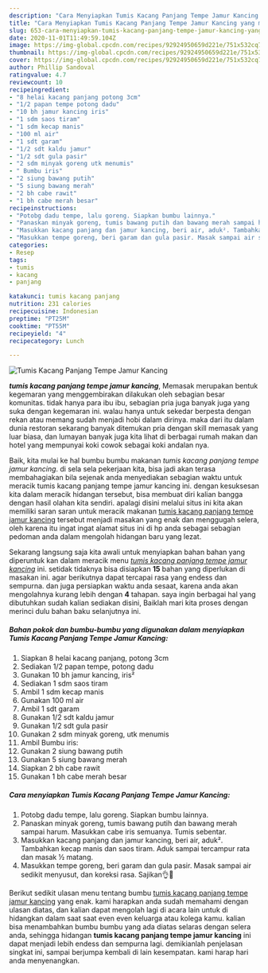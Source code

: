 ```yaml
---
description: "Cara Menyiapkan Tumis Kacang Panjang Tempe Jamur Kancing yang mudah"
title: "Cara Menyiapkan Tumis Kacang Panjang Tempe Jamur Kancing yang mudah"
slug: 653-cara-menyiapkan-tumis-kacang-panjang-tempe-jamur-kancing-yang-mudah
date: 2020-11-01T11:49:59.104Z
image: https://img-global.cpcdn.com/recipes/92924950659d221e/751x532cq70/tumis-kacang-panjang-tempe-jamur-kancing-foto-resep-utama.jpg
thumbnail: https://img-global.cpcdn.com/recipes/92924950659d221e/751x532cq70/tumis-kacang-panjang-tempe-jamur-kancing-foto-resep-utama.jpg
cover: https://img-global.cpcdn.com/recipes/92924950659d221e/751x532cq70/tumis-kacang-panjang-tempe-jamur-kancing-foto-resep-utama.jpg
author: Phillip Sandoval
ratingvalue: 4.7
reviewcount: 10
recipeingredient:
- "8 helai kacang panjang potong 3cm"
- "1/2 papan tempe potong dadu"
- "10 bh jamur kancing iris"
- "1 sdm saos tiram"
- "1 sdm kecap manis"
- "100 ml air"
- "1 sdt garam"
- "1/2 sdt kaldu jamur"
- "1/2 sdt gula pasir"
- "2 sdm minyak goreng utk menumis"
- " Bumbu iris"
- "2 siung bawang putih"
- "5 siung bawang merah"
- "2 bh cabe rawit"
- "1 bh cabe merah besar"
recipeinstructions:
- "Potobg dadu tempe, lalu goreng. Siapkan bumbu lainnya."
- "Panaskan minyak goreng, tumis bawang putih dan bawang merah sampai harum. Masukkan cabe iris semuanya. Tumis sebentar."
- "Masukkan kacang panjang dan jamur kancing, beri air, aduk². Tambahkan kecap manis dan saos tiram. Aduk sampai tercampur rata dan masak ½ matang."
- "Masukkan tempe goreng, beri garam dan gula pasir. Masak sampai air sedikit menyusut, dan koreksi rasa. Sajikan👌🥰"
categories:
- Resep
tags:
- tumis
- kacang
- panjang

katakunci: tumis kacang panjang 
nutrition: 231 calories
recipecuisine: Indonesian
preptime: "PT25M"
cooktime: "PT55M"
recipeyield: "4"
recipecategory: Lunch

---
```



![Tumis Kacang Panjang Tempe Jamur Kancing](https://img-global.cpcdn.com/recipes/92924950659d221e/751x532cq70/tumis-kacang-panjang-tempe-jamur-kancing-foto-resep-utama.jpg)

<b><i>tumis kacang panjang tempe jamur kancing</i></b>, Memasak merupakan bentuk kegemaran yang menggembirakan dilakukan oleh sebagian besar komunitas. tidak hanya para ibu ibu, sebagian pria juga banyak juga yang suka dengan kegemaran ini. walau hanya untuk sekedar berpesta dengan rekan atau memang sudah menjadi hobi dalam dirinya. maka dari itu dalam dunia restoran sekarang banyak ditemukan pria dengan skill memasak yang luar biasa, dan lumayan banyak juga kita lihat di berbagai rumah makan dan hotel yang mempunyai koki cowok sebagai koki andalan nya.



Baik, kita mulai ke hal bumbu bumbu makanan <i>tumis kacang panjang tempe jamur kancing</i>. di sela sela pekerjaan kita, bisa jadi akan terasa membahagiakan bila sejenak anda menyediakan sebagian waktu untuk meracik tumis kacang panjang tempe jamur kancing ini. dengan kesuksesan kita dalam meracik hidangan tersebut, bisa membuat diri kalian bangga dengan hasil olahan kita sendiri. apalagi disini melalui situs ini kita akan memiliki saran saran untuk meracik makanan <u>tumis kacang panjang tempe jamur kancing</u> tersebut menjadi masakan yang enak dan menggugah selera, oleh karena itu ingat ingat alamat situs ini di hp anda sebagai sebagian pedoman anda dalam mengolah hidangan baru yang lezat.


Sekarang langsung saja kita awali untuk menyiapkan bahan bahan yang diperuntuk kan dalam meracik menu <u><i>tumis kacang panjang tempe jamur kancing</i></u> ini. setidak tidaknya bisa disiapkan <b>15</b> bahan yang diperlukan di masakan ini. agar berikutnya dapat tercapai rasa yang endess dan sempurna. dan juga persiapkan waktu anda sesaat, karena anda akan mengolahnya kurang lebih dengan <b>4</b> tahapan. saya ingin berbagai hal yang dibutuhkan sudah kalian sediakan disini, Baiklah mari kita proses dengan merinci dulu bahan baku selanjutnya ini.

<!--inarticleads1-->

##### Bahan pokok dan bumbu-bumbu yang digunakan dalam menyiapkan Tumis Kacang Panjang Tempe Jamur Kancing:

1. Siapkan 8 helai kacang panjang, potong 3cm
1. Sediakan 1/2 papan tempe, potong dadu
1. Gunakan 10 bh jamur kancing, iris²
1. Sediakan 1 sdm saos tiram
1. Ambil 1 sdm kecap manis
1. Gunakan 100 ml air
1. Ambil 1 sdt garam
1. Gunakan 1/2 sdt kaldu jamur
1. Gunakan 1/2 sdt gula pasir
1. Gunakan 2 sdm minyak goreng, utk menumis
1. Ambil  Bumbu iris:
1. Gunakan 2 siung bawang putih
1. Gunakan 5 siung bawang merah
1. Siapkan 2 bh cabe rawit
1. Gunakan 1 bh cabe merah besar




<!--inarticleads2-->

##### Cara menyiapkan Tumis Kacang Panjang Tempe Jamur Kancing:

1. Potobg dadu tempe, lalu goreng. Siapkan bumbu lainnya.
1. Panaskan minyak goreng, tumis bawang putih dan bawang merah sampai harum. Masukkan cabe iris semuanya. Tumis sebentar.
1. Masukkan kacang panjang dan jamur kancing, beri air, aduk². Tambahkan kecap manis dan saos tiram. Aduk sampai tercampur rata dan masak ½ matang.
1. Masukkan tempe goreng, beri garam dan gula pasir. Masak sampai air sedikit menyusut, dan koreksi rasa. Sajikan👌🥰




Berikut sedikit ulasan menu tentang bumbu <u>tumis kacang panjang tempe jamur kancing</u> yang enak. kami harapkan anda sudah memahami dengan ulasan diatas, dan kalian dapat mengolah lagi di acara lain untuk di hidangkan dalam saat saat even even keluarga atau kolega kamu. kalian bisa menambahkan bumbu bumbu yang ada diatas selaras dengan selera anda, sehingga hidangan <b>tumis kacang panjang tempe jamur kancing</b> ini dapat menjadi lebih endess dan sempurna lagi. demikianlah penjelasan singkat ini, sampai berjumpa kembali di lain kesempatan. kami harap hari anda menyenangkan.
